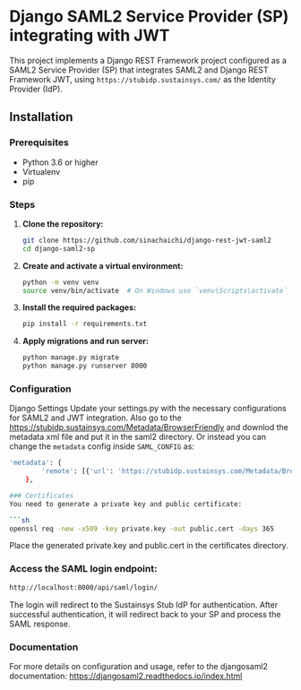 # Django SAML2 Service Provider (SP) integrating with JWT

This project implements a Django REST Framework project configured as a SAML2 Service Provider (SP) that integrates SAML2 and Django REST Framework JWT, using `https://stubidp.sustainsys.com/` as the Identity Provider (IdP).

## Installation

### Prerequisites

- Python 3.6 or higher
- Virtualenv
- pip

### Steps

1. **Clone the repository:**

   ```sh
   git clone https://github.com/sinachaichi/django-rest-jwt-saml2
   cd django-saml2-sp
   ```

2. **Create and activate a virtual environment:**
    ```sh
    python -m venv venv
    source venv/bin/activate  # On Windows use `venv\Scripts\activate`
    ```
3. **Install the required packages:**

    ```sh
    pip install -r requirements.txt
    ```
4. **Apply migrations and run server:**

    ```sh
    python manage.py migrate
    python manage.py runserver 8000
    ```
### Configuration
Django Settings
Update your settings.py with the necessary configurations for SAML2 and JWT integration.
Also go to the https://stubidp.sustainsys.com/Metadata/BrowserFriendly and downlod the metadata xml file
and put it in the saml2 directory. Or instead you can change the `metadata` config inside `SAML_CONFIG` as:

```sh
'metadata': {
        'remote': [{'url': 'https://stubidp.sustainsys.com/Metadata/BrowserFriendly'},]
    },

### Certificates
You need to generate a private key and public certificate:

```sh
openssl req -new -x509 -key private.key -out public.cert -days 365
```

Place the generated private.key and public.cert in the certificates directory.


### Access the SAML login endpoint:

```sh
http://localhost:8000/api/saml/login/
```
The login will redirect to the Sustainsys Stub IdP for authentication. After successful authentication, it will redirect back to your SP and process the SAML response.

### Documentation
For more details on configuration and usage, refer to the djangosaml2 documentation:
https://djangosaml2.readthedocs.io/index.html

